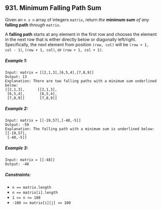 ## 931. Minimum Falling Path Sum

Given an ```n x n``` array of integers ```matrix```, return *the* **minimum sum** *of any* **falling path** *through* ```matrix```.

A **falling path** starts at any element in the first row and chooses the element in the next row that is either directly below or diagonally left/right. Specifically, the next element from position ```(row, col)``` will be ```(row + 1, col - 1)```, ```(row + 1, col)```, or ```(row + 1, col + 1)```.

##### Example 1:
```
Input: matrix = [[2,1,3],[6,5,4],[7,8,9]]
Output: 13
Explanation: There are two falling paths with a minimum sum underlined below:
[[2,1,3],      [[2,1,3],
 [6,5,4],       [6,5,4],
 [7,8,9]]       [7,8,9]]
```
##### Example 2:
```
Input: matrix = [[-19,57],[-40,-5]]
Output: -59
Explanation: The falling path with a minimum sum is underlined below:
[[-19,57],
 [-40,-5]]
```
##### Example 3:
```
Input: matrix = [[-48]]
Output: -48
```

##### Constraints:

* ```n == matrix.length```
* ```n == matrix[i].length```
* ```1 <= n <= 100```
* ```-100 <= matrix[i][j] <= 100```
